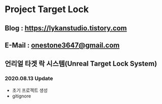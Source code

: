 # Project Target Lock

## Blog : https://lykanstudio.tistory.com
## E-Mail : onestone3647@gmail.com

## 언리얼 타겟 락 시스템(Unreal Target Lock System)

### 2020.08.13 Update
- 초기 프로젝트 생성
- gitignore 
